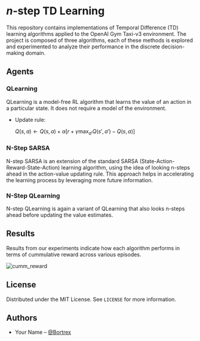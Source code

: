 # $n$-step TD Learning

This repository contains implementations of Temporal Difference (TD) learning algorithms applied to the OpenAI Gym Taxi-v3 environment. The project is composed of three algorithms, each of these methods is explored and experimented to analyze their performance in the discrete decision-making domain.



## Agents

### QLearning

QLearning is a model-free RL algorithm that learns the value of an action in a particular state. It does not require a model of the environment.

- Update rule:
  
    $Q(s, a) \leftarrow Q(s, a) + \alpha \left[r + \gamma \max_{a'} Q(s', a') - Q(s, a)\right]$

### N-Step SARSA
N-step SARSA is an extension of the standard SARSA (State-Action-Reward-State-Action) learning algorithm, using the idea of looking n-steps ahead in the action-value updating rule. This approach helps in accelerating the learning process by leveraging more future information.

### N-Step QLearning
N-step QLearning is again a variant of QLearning that also looks n-steps ahead before updating the value estimates.


## Results
Results from our experiments indicate how each algorithm performs in terms of cummulative reward across various episodes.

![cumm_reward](https://github.com/Bortrex/TD_learning/assets/24497590/286a1b95-8b2d-4f9b-b4fd-41faeba4b759)

## License

Distributed under the MIT License. See `LICENSE` for more information.

## Authors

- Your Name – [@Bortrex](https://github.com/Bortrex)


